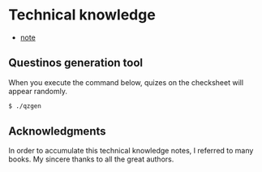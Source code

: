 # Technical knowledge

- [note](./note/README.md)


## Questinos generation tool

When you execute the command below, quizes on the checksheet will appear randomly.

```sh
$ ./qzgen
```


## Acknowledgments

In order to accumulate this technical knowledge notes, I referred to many books. My sincere thanks to all the great authors.
